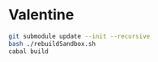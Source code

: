 # Valentine

```bash
git submodule update --init --recursive
bash ./rebuildSandbox.sh
cabal build
```